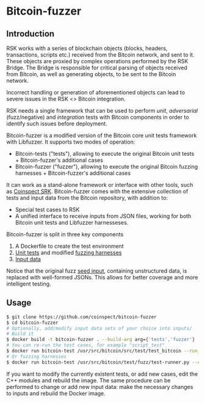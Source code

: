# Bitcoin-fuzzer
## Introduction
RSK works with a series of blockchain objects (blocks, headers, transactions, scripts etc.) received from the Bitcoin network, and sent to it. These objects are proxied by complex operations performed by the RSK Bridge. The Bridge is responsible for critical parsing of objects received from Bitcoin, as well as generating objects, to be sent to the Bitcoin network.

Incorrect handling or generation of aforementioned objects can lead to severe issues in the RSK <> Bitcoin integration.

RSK needs a single framework that can be used to perform _unit_, _adversarial_ (fuzz/negative) and _integration_ tests with Bitcoin components in order to identify such issues before deployment.

Bitcoin-fuzzer is a modified version of the Bitcoin core unit tests framework with Libfuzzer. It supports two modes of operation:
* Bitcoin-tests ("tests"), allowing to execute the original Bitcoin unit tests + Bitcoin-fuzzer's additional cases
* Bitcoin-fuzzer ("fuzzer"), allowing to execute the original Bitcoin fuzzing harnesses + Bitcoin-fuzzer's additional cases

It can work as a stand-alone framework or interface with other tools, such as [Coinspect SRK](https://github.com/coinspect/srk). Bitcoin-fuzzer comes with the extensive collection of tests and input data from the Bitcoin repository, with addition to:
* Special test cases to RSK
* A unified interface to receive inputs from JSON files, working for both Bitcoin unit tests and Libfuzzer harnesseses.

Bitcoin-fuzzer is split in three key components
1. A Dockerfile to create the test environment
2. [Unit tests](https://github.com/bitcoin/bitcoin/tree/master/src/test/) and modified [fuzzing harnesses](https://github.com/bitcoin/bitcoin/tree/master/src/test/fuzz)
3. [Input data](https://github.com/bitcoin/bitcoin/tree/master/src/test/data)

Notice that the original fuzz [seed input](https://github.com/bitcoin-core/qa-assets), containing unstructured data, is replaced with well-formed JSONs. This allows for better coverage and more intelligent testing.

## Usage

``` sh
$ git clone https://github.com/coinspect/bitcoin-fuzzer
$ cd bitcoin-fuzzer
# Optionally, add/modify input data sets of your choice into inputs/
# Build it
$ docker build -t bitcoin-fuzzer . --build-arg arg={'tests','fuzzer'}
# You can re-run the test cases, for example "script_test"
$ docker run bitcoin-test /usr/src/bitcoin/src/test/test_bitcoin --run_test=script_test
# Or fuzzing harnesses
$ docker run bitcoin-test /usr/src/bitcoin/test/fuzz/test-runner.py --corpus_dir /inputs --target script

```
If you want to modify the currently existent tests, or add new cases, edit the C++ modules and rebuild the image. The same procedure can be performed to change or add new input data: make the necessary changes to inputs and rebuild the Docker image.
